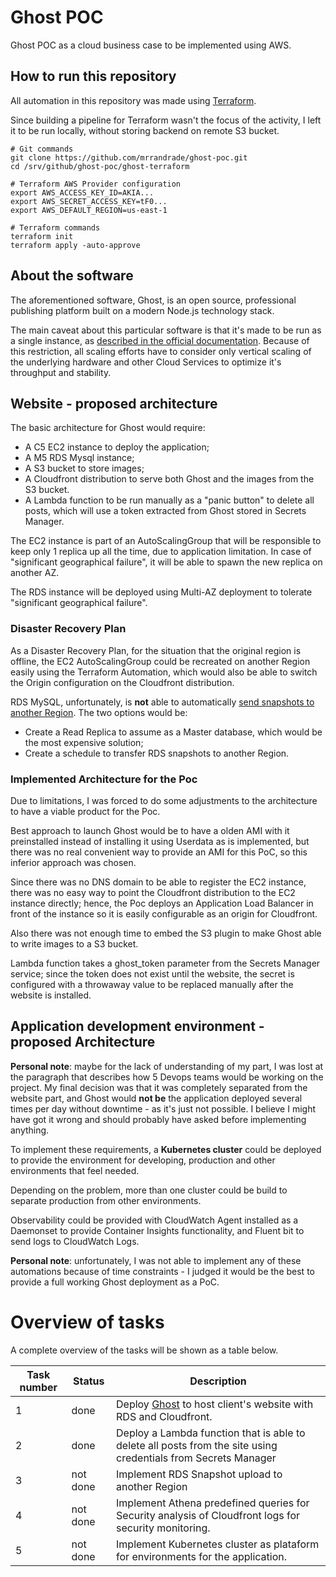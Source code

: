 # Ghost POC

Ghost POC as a cloud business case to be implemented using AWS. 

## How to run this repository

All automation in this repository was made using [Terraform](https://www.terraform.io/downloads.html). 

Since building a pipeline for Terraform wasn't the focus of the activity, I left it to be run locally, without storing backend on remote S3 bucket. 

```
# Git commands
git clone https://github.com/mrrandrade/ghost-poc.git
cd /srv/github/ghost-poc/ghost-terraform

# Terraform AWS Provider configuration
export AWS_ACCESS_KEY_ID=AKIA...
export AWS_SECRET_ACCESS_KEY=tF0...
export AWS_DEFAULT_REGION=us-east-1

# Terraform commands
terraform init
terraform apply -auto-approve
```

## About the software

The aforementioned software, Ghost, is an open source, professional publishing platform built on a modern Node.js technology stack. 

The main caveat about this particular software is that it's made to be run as a single instance, as [described in the official documentation](https://ghost.org/docs/faq/clustering-sharding-multi-server/). Because of this restriction, all scaling efforts have to consider only vertical scaling of the underlying hardware and other Cloud Services to optimize it's throughput and stability.

## Website - proposed architecture

The basic architecture for Ghost would require:

* A C5 EC2 instance to deploy the application;
* A M5 RDS Mysql instance;
* A S3 bucket to store images;
* A Cloudfront distribution to serve both Ghost and the images from the S3 bucket.
* A Lambda function to be run manually as a "panic button" to delete all posts, which will use a token extracted from Ghost stored in Secrets Manager.

The EC2 instance is part of an AutoScalingGroup that will be responsible to keep only 1 replica up all the time, due to application limitation. In case of "significant geographical failure", it will be able to spawn the new replica on another AZ.

The RDS instance will be deployed using Multi-AZ deployment to tolerate "significant geographical failure". 

### Disaster Recovery Plan

As a Disaster Recovery Plan, for the situation that the original region is offline, the EC2 AutoScalingGroup could be recreated on another Region easily using the Terraform Automation, which would also be able to switch the Origin configuration on the Cloudfront distribution.

RDS MySQL, unfortunately, is **not** able to automatically [send snapshots to another Region](https://docs.aws.amazon.com/AmazonRDS/latest/UserGuide/USER_ReplicateBackups.html). The two options would be:
* Create a Read Replica to assume as a Master database, which would be the most expensive solution;
* Create a schedule to transfer RDS snapshots to another Region.

### Implemented Architecture for the Poc

Due to limitations, I was forced to do some adjustments to the architecture to have a viable product for the Poc. 

Best approach to launch Ghost would be to have a olden AMI with it preinstalled instead of installing it using Userdata as is implemented, but there was no real convenient way to provide an AMI for this PoC, so this inferior approach was chosen.

Since there was no DNS domain to be able to register the EC2 instance, there was no easy way to point the Cloudfront distribution to the EC2 instance directly; hence, the Poc deploys an Application Load Balancer in front of the instance so it is easily configurable as an origin for Cloudfront.

Also there was not enough time to embed the S3 plugin to make Ghost able to write images to a S3 bucket.

Lambda function takes a ghost_token parameter from the Secrets Manager service; since the token does not exist until the website, the secret is configured with a throwaway value to be replaced manually after the website is installed.

## Application development environment - proposed Architecture

**Personal note**: maybe for the lack of understanding of my part, I was lost at the paragraph that describes how 5 Devops teams would be working on the project. My final decision was that it was completely separated from the website part, and Ghost would **not be** the application deployed several times per day without downtime - as it's just not possible. I believe I might have got it wrong and should probably have asked before implementing anything.

To implement these requirements, a **Kubernetes cluster** could be deployed to provide the environment for developing, production and other environments that feel needed.

Depending on the problem, more than one cluster could be build to separate production from other environments.

Observability could be provided with CloudWatch Agent installed as a Daemonset to provide Container Insights functionality, and Fluent bit to send logs to CloudWatch Logs. 

**Personal note**: unfortunately, I was not able to implement any of these automations because of time constraints - I judged it would be the best to provide a full working Ghost deployment as a PoC.

# Overview of tasks 

A complete overview of the tasks will be shown as a table below.

| Task number | Status | Description |
| ---      | ---      | ---      |
| 1 | done   | Deploy [Ghost](ghost.org) to host client's website with RDS and Cloudfront. |
| 2 | done | Deploy a Lambda function that is able to delete all posts from the site using credentials from Secrets Manager |
| 3 |  not done        | Implement RDS Snapshot upload to another Region   |
| 4 |  not done        | Implement Athena predefined queries for Security analysis of Cloudfront logs for security monitoring.  |
| 5 |  not done        | Implement Kubernetes cluster as plataform for environments for the application.  |
